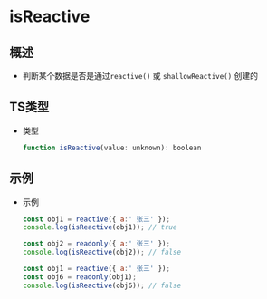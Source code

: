 # isReactive

## 概述

+ 判断某个数据是否是通过`reactive()` 或 `shallowReactive()` 创建的

## TS类型

+ 类型

  ```js
  function isReactive(value: unknown): boolean
  ```

## 示例

+ 示例

  ```js
  const obj1 = reactive({ a:' 张三' });
  console.log(isReactive(obj1)); // true

  ```

  ```js
  const obj2 = readonly({ a:' 张三' });
  console.log(isReactive(obj2)); // false
  ```

  ```js
  const obj1 = reactive({ a:' 张三' });
  const obj6 = readonly(obj1);
  console.log(isReactive(obj6)); // false
  ```
